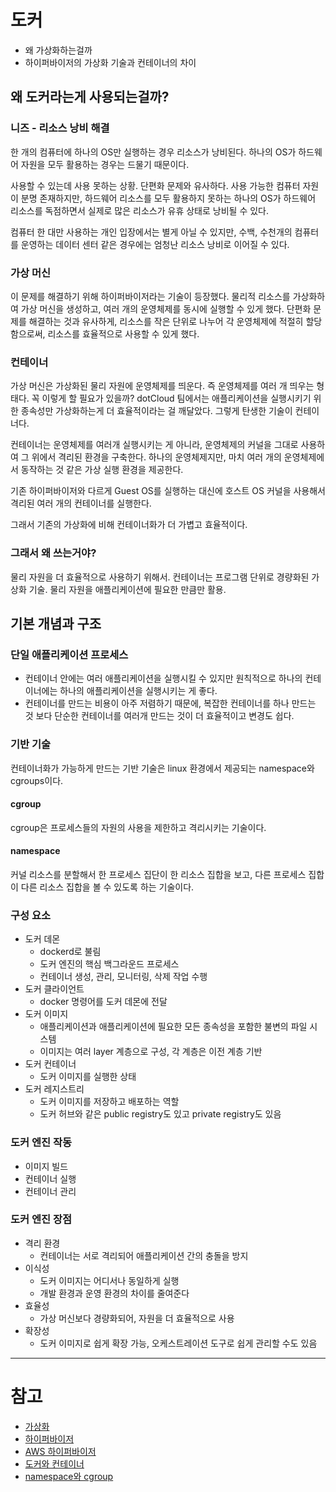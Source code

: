 # 도커
- 왜 가상화하는걸까
- 하이퍼바이저의 가상화 기술과 컨테이너의 차이

## 왜 도커라는게 사용되는걸까?
### 니즈 - 리소스 낭비 해결

한 개의 컴퓨터에 하나의 OS만 실행하는 경우 리소스가 낭비된다. 하나의 OS가 하드웨어 자원을 모두 활용하는 경우는 드물기 때문이다.

사용할 수 있는데 사용 못하는 상황. 단편화 문제와 유사하다. 사용 가능한 컴퓨터 자원이 분명 존재하지만, 하드웨어 리소스를 모두 활용하지 못하는 하나의 OS가 하드웨어 리소스를 독점하면서 실제로 많은 리소스가 유휴 상태로 낭비될 수 있다.

컴퓨터 한 대만 사용하는 개인 입장에서는 별게 아닐 수 있지만, 수백, 수천개의 컴퓨터를 운영하는 데이터 센터 같은 경우에는 엄청난 리소스 낭비로 이어질 수 있다.

### 가상 머신

이 문제를 해결하기 위해 하이퍼바이저라는 기술이 등장했다. 물리적 리소스를 가상화하여 가상 머신을 생성하고, 여러 개의 운영체제를 동시에 실행할 수 있게 했다.
단편화 문제를 해결하는 것과 유사하게, 리소스를 작은 단위로 나누어 각 운영체제에 적절히 할당함으로써, 리소스를 효율적으로 사용할 수 있게 했다.

### 컨테이너

가상 머신은 가상화된 물리 자원에 운영체제를 띄운다. 즉 운영체제를 여러 개 띄우는 형태다. 꼭 이렇게 할 필요가 있을까? dotCloud 팀에서는 애플리케이션을 실행시키기 위한 종속성만 가상화하는게 더 효율적이라는 걸 깨달았다. 그렇게 탄생한 기술이 컨테이너다.

컨테이너는 운영체제를 여러개 실행시키는 게 아니라, 운영체제의 커널을 그대로 사용하여 그 위에서 격리된 환경을 구축한다. 하나의 운영체제지만, 마치 여러 개의 운영체제에서 동작하는 것 같은 가상 실행 환경을 제공한다.

기존 하이퍼바이저와 다르게 Guest OS를 실행하는 대신에 호스트 OS 커널을 사용해서 격리된 여러 개의 컨테이너를 실행한다.

그래서 기존의 가상화에 비해 컨테이너화가 더 가볍고 효율적이다.

### 그래서 왜 쓰는거야?
물리 자원을 더 효율적으로 사용하기 위해서. 
컨테이너는 프로그램 단위로 경량화된 가상화 기술. 물리 자원을 애플리케이션에 필요한 만큼만 활용.

## 기본 개념과 구조

### 단일 애플리케이션 프로세스 
- 컨테이너 안에는 여러 애플리케이션을 실행시킬 수 있지만 원칙적으로 하나의 컨테이너에는 하나의 애플리케이션을 실행시키는 게 좋다.
- 컨테이너를 만드는 비용이 아주 저렴하기 때문에, 복잡한 컨테이너를 하나 만드는 것 보다 단순한 컨테이너를 여러개 만드는 것이 더 효율적이고 변경도 쉽다.

### 기반 기술
컨테이너화가 가능하게 만드는 기반 기술은 linux 환경에서 제공되는 namespace와 cgroups이다.

#### cgroup
cgroup은 프로세스들의 자원의 사용을 제한하고 격리시키는 기술이다.

#### namespace
커널 리소스를 분할해서 한 프로세스 집단이 한 리소스 집합을 보고, 다른 프로세스 집합이 다른 리소스 집합을 볼 수 있도록 하는 기술이다.


### 구성 요소
- 도커 데몬
    - dockerd로 불림
    - 도커 엔진의 핵심 백그라운드 프로세스 
    - 컨테이너 생성, 관리, 모니터링, 삭제 작업 수행
- 도커 클라이언트
    - docker 명령어를 도커 데몬에 전달
- 도커 이미지
    - 애플리케이션과 애플리케이션에 필요한 모든 종속성을 포함한 불변의 파일 시스템
    - 이미지는 여러 layer 계층으로 구성, 각 계층은 이전 계층 기반
- 도커 컨테이너
    - 도커 이미지를 실행한 상태
- 도커 레지스트리
    - 도커 이미지를 저장하고 배포하는 역할
    - 도커 허브와 같은 public registry도 있고 private registry도 있음

### 도커 엔진 작동
- 이미지 빌드 
- 컨테이너 실행
- 컨테이너 관리

### 도커 엔진 장점
- 격리 환경
    - 컨테이너는 서로 격리되어 애플리케이션 간의 충돌을 방지
- 이식성
    - 도커 이미지는 어디서나 동일하게 실행 
    - 개발 환경과 운영 환경의 차이를 줄여준다
- 효율성
    - 가상 머신보다 경량화되어, 자원을 더 효율적으로 사용
- 확장성
    - 도커 이미지로 쉽게 확장 가능, 오케스트레이션 도구로 쉽게 관리할 수도 있음

---
# 참고
- [가상화](https://www.nutanix.com/kr/info/virtualization)
- [하이퍼바이저](https://www.nutanix.com/kr/info/hypervisor)
- [AWS 하이퍼바이저](https://aws.amazon.com/ko/what-is/hypervisor/)
- [도커와 컨테이너](https://colevelup.tistory.com/30)
- [namespace와 cgroup](https://nginxstore.com/blog/kubernetes/%EB%84%A4%EC%9E%84%EC%8A%A4%ED%8E%98%EC%9D%B4%EC%8A%A4%EC%99%80-cgroup%EC%9D%80-%EB%AC%B4%EC%97%87%EC%9D%B4%EB%A9%B0-%EC%96%B4%EB%96%BB%EA%B2%8C-%EC%9E%91%EB%8F%99%ED%95%A9%EB%8B%88%EA%B9%8C/)